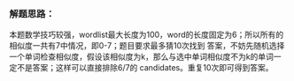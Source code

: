 ### 解题思路：
本题数学技巧较强，wordlist最大长度为100，word的长度固定为6；所以所有的相似度一共有7中情况，即0-7；题目要求最多猜10次找到
答案，不妨先随机选择一个单词检查相似度，假设该相似度为k，那么与选中单词相似度不为k的单词一定不是答案；这样可以直接排除6/7的
candidates。重复10次即可得到答案。